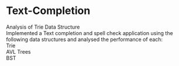 # Text-Completion
Analysis of Trie Data Structure  
Implemented a Text completion and spell check application using the following data structures and analysed the performance of each:  
Trie  
AVL Trees  
BST  
